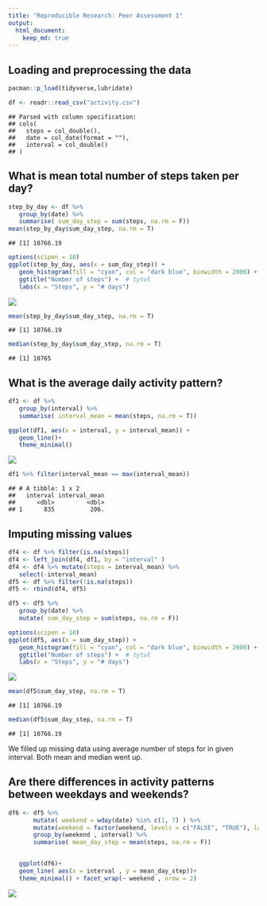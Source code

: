 ```yaml
---
title: "Reproducible Research: Peer Assessment 1"
output: 
  html_document:
    keep_md: true
---
```



## Loading and preprocessing the data

 
 ```r
 pacman::p_load(tidyverse,lubridate)
 
 df <- readr::read_csv("activity.csv")
 ```
 
 ```
 ## Parsed with column specification:
 ## cols(
 ##   steps = col_double(),
 ##   date = col_date(format = ""),
 ##   interval = col_double()
 ## )
 ```

## What is mean total number of steps taken per day?
 
 ```r
 step_by_day <- df %>% 
    group_by(date) %>% 
    summarise( sum_day_step = sum(steps, na.rm = F))
 mean(step_by_day$sum_day_step, na.rm = T)
 ```
 
 ```
 ## [1] 10766.19
 ```
 
 ```r
 options(scipen = 10)
 ggplot(step_by_day, aes(x = sum_day_step)) +
    geom_histogram(fill = "cyan", col = "dark blue", binwidth = 2000) +  # kolor wykresu i liczba słupków
    ggtitle("Number of steps") +  # tytuł
    labs(x = "Steps", y = "# days")   
 ```
 
 ![](PA1_template_files/figure-html/unnamed-chunk-2-1.png)<!-- -->
 
 ```r
 mean(step_by_day$sum_day_step, na.rm = T)
 ```
 
 ```
 ## [1] 10766.19
 ```
 
 ```r
 median(step_by_day$sum_day_step, na.rm = T)
 ```
 
 ```
 ## [1] 10765
 ```

## What is the average daily activity pattern?
 
 ```r
 df1 <- df %>% 
    group_by(interval) %>% 
    summarise( interval_mean = mean(steps, na.rm = T))
 
 ggplot(df1, aes(x = interval, y = interval_mean)) +
    geom_line()+
    theme_minimal() 
 ```
 
 ![](PA1_template_files/figure-html/unnamed-chunk-3-1.png)<!-- -->
 
 ```r
 df1 %>% filter(interval_mean == max(interval_mean))
 ```
 
 ```
 ## # A tibble: 1 x 2
 ##   interval interval_mean
 ##      <dbl>         <dbl>
 ## 1      835          206.
 ```

## Imputing missing values
 
 ```r
 df4 <- df %>% filter(is.na(steps))  
 df4 <- left_join(df4, df1, by = "interval" )
 df4 <- df4 %>% mutate(steps = interval_mean) %>% 
    select(-interval_mean)
 df5 <- df %>% filter(!is.na(steps))
 df5 <- rbind(df4, df5)
 
 df5 <- df5 %>% 
    group_by(date) %>% 
    mutate( sum_day_step = sum(steps, na.rm = F))
 
 options(scipen = 10)
 ggplot(df5, aes(x = sum_day_step)) +
    geom_histogram(fill = "cyan", col = "dark blue", binwidth = 2000) +  # kolor wykresu i liczba słupków
    ggtitle("Number of steps") +  # tytuł
    labs(x = "Steps", y = "# days")   
 ```
 
 ![](PA1_template_files/figure-html/unnamed-chunk-4-1.png)<!-- -->
 
 ```r
 mean(df5$sum_day_step, na.rm = T)
 ```
 
 ```
 ## [1] 10766.19
 ```
 
 ```r
 median(df5$sum_day_step, na.rm = T)
 ```
 
 ```
 ## [1] 10766.19
 ```
We filled up missing data using average number of steps for in given interval.
Both mean and median went up.


## Are there differences in activity patterns between weekdays and weekends?
 
 ```r
 df6 <- df5 %>% 
        mutate( weekend = wday(date) %in% c(1, 7) ) %>%
        mutate(weekend = factor(weekend, levels = c("FALSE", "TRUE"), labels = c("Weekday" , "Weekend" ))) %>% 
        group_by(weekend , interval) %>%
        summarise( mean_day_step = mean(steps, na.rm = F))
 
 
    ggplot(df6)+
    geom_line( aes(x = interval , y = mean_day_step))+
    theme_minimal() + facet_wrap(~ weekend , nrow = 2)
 ```
 
 ![](PA1_template_files/figure-html/unnamed-chunk-5-1.png)<!-- -->
